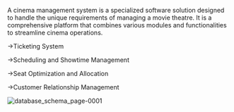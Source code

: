 A cinema management system is a specialized software solution designed to handle
the unique requirements of managing a movie theatre. It is a comprehensive platform that
combines various modules and functionalities to streamline cinema operations. 

->Ticketing System

->Scheduling and Showtime Management

->Seat Optimization and Allocation

->Customer Relationship Management

![database_schema_page-0001](https://github.com/SyedddArham/Database/assets/149482468/33977bde-4b7f-41dd-b148-6da60e023b62)
